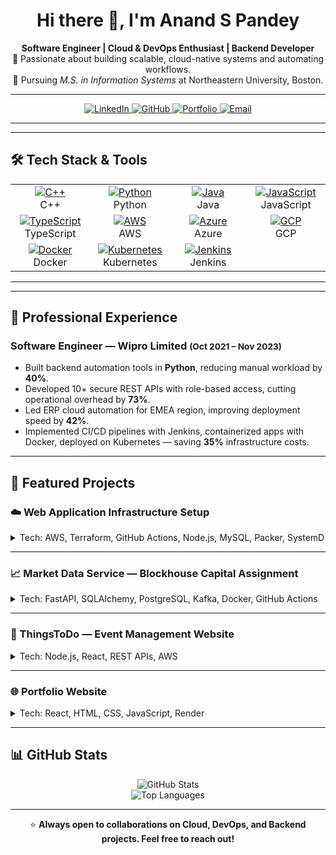 <!-- Header -->
<h1 align="center">Hi there 👋, I'm Anand S Pandey</h1>
<p align="center">
  <strong>Software Engineer | Cloud & DevOps Enthusiast | Backend Developer</strong><br>
  🚀 Passionate about building scalable, cloud-native systems and automating workflows.<br>
  🎯 Pursuing <em>M.S. in Information Systems</em> at Northeastern University, Boston.
</p>

---

<!-- Social links -->
<p align="center">
  <a href="https://www.linkedin.com/in/anand-pandey-9a947520b" target="_blank" rel="noopener">
    <img alt="LinkedIn" src="https://img.shields.io/badge/LinkedIn-0077B5?style=for-the-badge&logo=linkedin&logoColor=white" />
  </a>
  <a href="https://github.com/Anand200399" target="_blank" rel="noopener">
    <img alt="GitHub" src="https://img.shields.io/badge/GitHub-000000?style=for-the-badge&logo=github&logoColor=white" />
  </a>
  <a href="https://www.anandpandey.me" target="_blank" rel="noopener">
    <img alt="Portfolio" src="https://img.shields.io/badge/Portfolio-000000?style=for-the-badge&logo=vercel&logoColor=white" />
  </a>
  <a href="mailto:pandeyanand2099@gmail.com" target="_blank" rel="noopener">
    <img alt="Email" src="https://img.shields.io/badge/Email-D14836?style=for-the-badge&logo=gmail&logoColor=white" />
  </a>
</p>

---

---

## 🛠️ Tech Stack & Tools  

<p align="center">

<table align="center" style="margin-left:auto; margin-right:auto;">
  <tr>
    <td align="center" width="120">
      <a href="https://isocpp.org/" target="_blank" rel="noopener">
        <img alt="C++" src="https://img.shields.io/badge/C++-00599C?style=flat&logo=cplusplus&logoColor=white" />
      </a><br />C++
    </td>
    <td align="center" width="120">
      <a href="https://www.python.org/" target="_blank" rel="noopener">
        <img alt="Python" src="https://img.shields.io/badge/Python-3776AB?style=flat&logo=python&logoColor=white" />
      </a><br />Python
    </td>
    <td align="center" width="120">
      <a href="https://www.oracle.com/java/" target="_blank" rel="noopener">
        <img alt="Java" src="https://img.shields.io/badge/Java-007396?style=flat&logo=java&logoColor=white" />
      </a><br />Java
    </td>
    <td align="center" width="120">
      <a href="https://developer.mozilla.org/en-US/docs/Web/JavaScript" target="_blank" rel="noopener">
        <img alt="JavaScript" src="https://img.shields.io/badge/JavaScript-F7DF1E?style=flat&logo=javascript&logoColor=black" />
      </a><br />JavaScript
    </td>
  </tr>
  <tr>
    <td align="center" width="120">
      <a href="https://www.typescriptlang.org/" target="_blank" rel="noopener">
        <img alt="TypeScript" src="https://img.shields.io/badge/TypeScript-3178C6?style=flat&logo=typescript&logoColor=white" />
      </a><br />TypeScript
    </td>
    <td align="center" width="120">
      <a href="https://aws.amazon.com/" target="_blank" rel="noopener">
        <img alt="AWS" src="https://img.shields.io/badge/AWS-232F3E?style=flat&logo=amazonaws&logoColor=white" />
      </a><br />AWS
    </td>
    <td align="center" width="120">
      <a href="https://azure.microsoft.com/" target="_blank" rel="noopener">
        <img alt="Azure" src="https://img.shields.io/badge/Azure-0078D4?style=flat&logo=microsoftazure&logoColor=white" />
      </a><br />Azure
    </td>
    <td align="center" width="120">
      <a href="https://cloud.google.com/" target="_blank" rel="noopener">
        <img alt="GCP" src="https://img.shields.io/badge/GCP-4285F4?style=flat&logo=googlecloud&logoColor=white" />
      </a><br />GCP
    </td>
  </tr>
  <tr>
    <td align="center" width="120">
      <a href="https://www.docker.com/" target="_blank" rel="noopener">
        <img alt="Docker" src="https://img.shields.io/badge/Docker-2496ED?style=flat&logo=docker&logoColor=white" />
      </a><br />Docker
    </td>
    <td align="center" width="120">
      <a href="https://kubernetes.io/" target="_blank" rel="noopener">
        <img alt="Kubernetes" src="https://img.shields.io/badge/Kubernetes-326CE5?style=flat&logo=kubernetes&logoColor=white" />
      </a><br />Kubernetes
    </td>
    <td align="center" width="120">
      <a href="https://www.jenkins.io/" target="_blank" rel="noopener">
        <img alt="Jenkins" src="https://img.shields.io/badge/Jenkins-D24939?style=flat&logo=jenkins&logoColor=white" />
      </a><br />Jenkins
    </td>
    <td></td>
  </tr>
</table>

</p>

---

---

<!-- Experience -->
<h2>💼 Professional Experience</h2>
<h3>Software Engineer — Wipro Limited <small>(Oct 2021 – Nov 2023)</small></h3>
<ul>
  <li>Built backend automation tools in <strong>Python</strong>, reducing manual workload by <strong>40%</strong>.</li>
  <li>Developed 10+ secure REST APIs with role-based access, cutting operational overhead by <strong>73%</strong>.</li>
  <li>Led ERP cloud automation for EMEA region, improving deployment speed by <strong>42%</strong>.</li>
  <li>Implemented CI/CD pipelines with Jenkins, containerized apps with Docker, deployed on Kubernetes — saving <strong>35%</strong> infrastructure costs.</li>
</ul>

---

<!-- Projects -->
<h2>🚀 Featured Projects</h2>

### ☁️ Web Application Infrastructure Setup  
<details>
<summary>Tech: AWS, Terraform, GitHub Actions, Node.js, MySQL, Packer, SystemD</summary>

- Automated AWS infrastructure provisioning (multi-AZ VPCs, RDS) with Terraform for high availability.  
- Configured IAM roles, security groups, and CI/CD pipelines with GitHub Actions.  
- Integrated monitoring with AWS CloudWatch.  
- Built custom AMIs with Packer, deployed stateless apps with Auto Scaling & Load Balancing.  
[🔗 Repo](https://github.com/CSYE6225-NS-CC/webapp.git)

</details>

---

### 📈 Market Data Service — Blockhouse Capital Assignment  
<details>
<summary>Tech: FastAPI, SQLAlchemy, PostgreSQL, Kafka, Docker, GitHub Actions</summary>

- Developed FastAPI microservice fetching real-time stock prices via yfinance.  
- Implemented Kafka producer-consumer pipeline for streaming price updates.  
- Built REST APIs for prices, moving averages, and polling jobs.  
- Integrated rate limiting with SlowAPI to prevent abuse.  
- Added structured logging and observability.  
- Set up CI/CD with GitHub Actions (pytest, flake8).  
- Provided Docker Compose for PostgreSQL, Kafka, and service orchestration.  
[🔗 Repo](https://github.com/Anand200399/Blockhouse-Capital-Assignment.git)

</details>

---

### 🎉 ThingsToDo — Event Management Website  
<details>
<summary>Tech: Node.js, React, REST APIs, AWS</summary>

- Responsive event management platform with secure Admin & User roles.  
- Developed Node.js backend & React frontend following REST principles.  
- Integrated external APIs & deployed on AWS for scalability.  
- Implemented secure password encryption and version control.  
[🔗 Repo](https://github.com/Anand200399/things-to-do.git)

</details>

---

### 🌐 Portfolio Website  
<details>
<summary>Tech: React, HTML, CSS, JavaScript, Render</summary>

- Personal portfolio showcasing web development projects with clean modern UI.  
- Integrated contact form & deployed on Render.  
[🔗 Repo](https://github.com/Anand200399/Anand-Pandey-Portfolio.git)

</details>

---

<!-- GitHub Stats -->
<h2>📊 GitHub Stats</h2>
<p align="center">
  <img alt="GitHub Stats" src="https://github-readme-stats.vercel.app/api?username=Anand200399&show_icons=true&theme=radical" />
  <br />
  <img alt="Top Languages" src="https://github-readme-stats.vercel.app/api/top-langs/?username=Anand200399&layout=compact&theme=radical" />
</p>

---

<p align="center">
  ⭐ <strong>Always open to collaborations on Cloud, DevOps, and Backend projects. Feel free to reach out!</strong>
</p>
